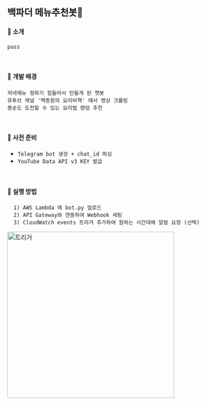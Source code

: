 ## 백파더 메뉴추천봇:iphone:
#### :fork_and_knife: 소개<br>
```
pass
```
<br>

#### :rice_ball: 개발 배경<br>
```
저녁메뉴 정하기 힘들어서 만들게 된 챗봇
유투브 채널 '백종원의 요리비책' 에서 영상 크롤링
똥손도 도전할 수 있는 요리법 랜덤 추천
```
<br>

#### :ramen: 사전 준비<br>
- `Telegram bot 생성 + chat_id 파싱`
- `YouTube Data API v3 KEY 발급`
<br>

#### :curry: 실행 방법<br>
```
  1) AWS Lambda 에 bot.py 업로드
  2) API Gateway와 연동하여 Webhook 세팅
  3) CloudWatch events 트리거 추가하여 원하는 시간대에 알람 요청 (선택)
```
<img width="382" alt="트리거" src="https://user-images.githubusercontent.com/42771578/126987497-674a63ab-beec-451f-81c1-a518381aa597.PNG">
<br>
